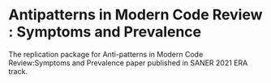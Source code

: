 # Antipatterns in Modern Code Review : Symptoms and Prevalence
The replication package for Anti-patterns in Modern Code Review:Symptoms and Prevalence paper published in SANER 2021 ERA track.
